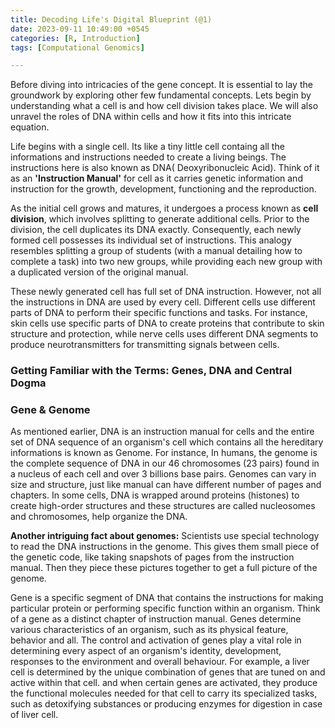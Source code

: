 ```yaml
---
title: Decoding Life's Digital Blueprint (@1)
date: 2023-09-11 10:49:00 +0545
categories: [R, Introduction]
tags: [Computational Genomics]

---
```


Before diving into intricacies of the gene concept. It is essential to lay the groundwork by exploring other few fundamental concepts. Lets begin by understanding what a cell is and how cell division takes place. We will also unravel the roles of DNA within cells and how it fits into this intricate equation.

Life begins with a single cell. Its like a tiny little cell containg all the informations and instructions needed to create a living beings. The instructions here is also known as DNA( Deoxyribonucleic Acid). Think of it as an __'Instruction Manual'__ for cell as it carries genetic information and instruction for the growth, development, functioning and the reproduction.

As the initial cell grows and matures, it undergoes a process known as __cell division__, which involves splitting to generate additional cells. Prior to the division, the cell duplicates its DNA exactly. Consequently, each newly formed cell possesses its individual set of instructions. This analogy resembles splitting a group of students (with a manual detailing how to complete a task) into two new groups, while providing each new group with a duplicated version of the original manual.

These newly generated cell has full set of DNA instruction. However, not all the instructions in DNA are used by every cell. Different cells use different parts of DNA to perform their specific functions and tasks. For instance, skin cells use specific parts of DNA to create proteins that contribute to skin structure and protection, while nerve cells uses different DNA segments to produce neurotransmitters for transmitting signals between cells.

### Getting Familiar with the Terms: Genes, DNA and Central Dogma

### Gene & Genome

As mentioned earlier, DNA is an instruction manual for cells and the entire set of DNA sequence of an organism's cell which contains all the hereditary informations is known as Genome. For instance, In humans, the genome is the complete sequence of DNA in our 46 chromosomes (23 pairs) found in a nucleus of each cell and over 3 billions base pairs. Genomes can vary in size and structure, just like manual can have different number of pages and chapters. In some cells, DNA is wrapped around proteins (histones) to create high-order structures and these structures are called nucleosomes and chromosomes, help organize the DNA.

__Another intriguing fact about genomes:__
Scientists use special technology to read the DNA instructions in the genome. This gives them small piece of the genetic code, like taking snapshots of pages from the instruction manual. Then they piece these pictures together to get a full picture of the genome.


Gene is a specific segment of DNA that contains the instructions for making particular protein or performing specific function within an organism. Think of a gene as a distinct chapter of instruction manual. Genes determine various characteristics of an organism, such as its physical feature, behavior and all.
The control and activation of genes play a vital role in determining every aspect of an organism's identity, development, responses to the environment and overall behaviour. For example, a liver cell is determined by the unique combination of genes that are tuned on and active within that cell. and when certain genes are activated, they produce the functional molecules needed for that cell to carry its specialized tasks, such as detoxifying substances or producing enzymes for digestion in case of liver cell.